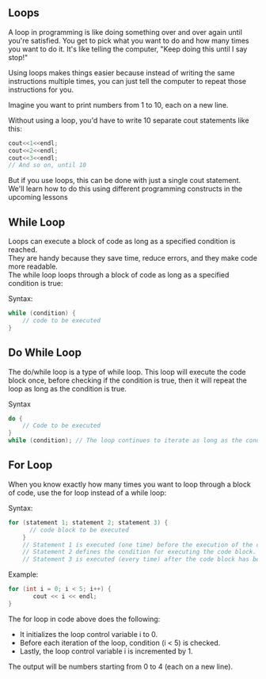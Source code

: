 ## Loops

A loop in programming is like doing something over and over again until you're satisfied. You get to pick what you want to do and how many times you want to do it. It's like telling the computer, "Keep doing this until I say stop!"

Using loops makes things easier because instead of writing the same instructions multiple times, you can just tell the computer to repeat those instructions for you.

Imagine you want to print numbers from 1 to 10, each on a new line.

Without using a loop, you'd have to write 10 separate cout statements like this:

```cpp
cout<<1<<endl;
cout<<2<<endl;
cout<<3<<endl;
// And so on, until 10
```

But if you use loops, this can be done with just a single cout statement. We'll learn how to do this using different programming constructs in the upcoming lessons

## While Loop

Loops can execute a block of code as long as a specified condition is reached. \
They are handy because they save time, reduce errors, and they make code more readable. \
The while loop loops through a block of code as long as a specified condition is true:

Syntax:

```cpp
while (condition) {
    // code to be executed
}
```

## Do While Loop

The do/while loop is a type of while loop.
This loop will execute the code block once, before checking if the condition is true, then it will repeat the loop as long as the condition is true.

Syntax

```cpp
do {
    // Code to be executed
}
while (condition); // The loop continues to iterate as long as the condition is true.
```

## For Loop 

When you know exactly how many times you want to loop through a block of code, use the for loop instead of a while loop:

Syntax:

```cpp
for (statement 1; statement 2; statement 3) {
      // code block to be executed
    }
    // Statement 1 is executed (one time) before the execution of the code block.
    // Statement 2 defines the condition for executing the code block.
    // Statement 3 is executed (every time) after the code block has been executed.
```

Example:

```cpp
for (int i = 0; i < 5; i++) {
       cout << i << endl;
}
```

The for loop in code above does the following:

- It initializes the loop control variable i to 0.
- Before each iteration of the loop, condition (i < 5) is checked.
- Lastly, the loop control variable i is incremented by 1.

The output will be numbers starting from 0 to 4 (each on a new line).